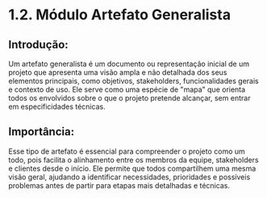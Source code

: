 # 1.2. Módulo Artefato Generalista

## Introdução:

Um artefato generalista é um documento ou representação inicial de um projeto que apresenta uma visão ampla e não detalhada dos seus elementos principais, como objetivos, stakeholders, funcionalidades gerais e contexto de uso. Ele serve como uma espécie de "mapa" que orienta todos os envolvidos sobre o que o projeto pretende alcançar, sem entrar em especificidades técnicas.

## Importância:  
Esse tipo de artefato é essencial para compreender o projeto como um todo, pois facilita o alinhamento entre os membros da equipe, stakeholders e clientes desde o início. Ele permite que todos compartilhem uma mesma visão geral, ajudando a identificar necessidades, prioridades e possíveis problemas antes de partir para etapas mais detalhadas e técnicas.








